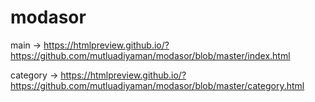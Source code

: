 # modasor

main -> https://htmlpreview.github.io/?https://github.com/mutluadiyaman/modasor/blob/master/index.html

category -> https://htmlpreview.github.io/?https://github.com/mutluadiyaman/modasor/blob/master/category.html
